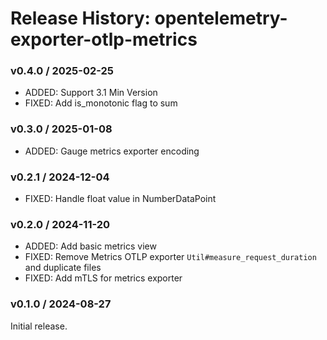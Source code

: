 # Release History: opentelemetry-exporter-otlp-metrics

### v0.4.0 / 2025-02-25

- ADDED: Support 3.1 Min Version
- FIXED: Add is_monotonic flag to sum

### v0.3.0 / 2025-01-08

- ADDED: Gauge metrics exporter encoding

### v0.2.1 / 2024-12-04

- FIXED: Handle float value in NumberDataPoint

### v0.2.0 / 2024-11-20

- ADDED: Add basic metrics view
- FIXED: Remove Metrics OTLP exporter `Util#measure_request_duration` and duplicate files
- FIXED: Add mTLS for metrics exporter

### v0.1.0 / 2024-08-27

Initial release.
